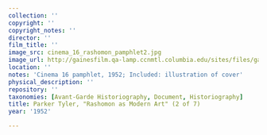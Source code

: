 ```yaml
---
collection: ''
copyright: ''
copyright_notes: ''
director: ''
film_title: ''
image_src: cinema_16_rashomon_pamphlet2.jpg
image_url: http://gainesfilm.qa-lamp.ccnmtl.columbia.edu/sites/files/gainesfilm/images/cinema_16_rashomon_pamphlet2.jpg
location: ''
notes: 'Cinema 16 pamphlet, 1952; Included: illustration of cover'
physical_description: ''
repository: ''
taxonomies: [Avant-Garde Historiography, Document, Historiography]
title: Parker Tyler, "Rashomon as Modern Art" (2 of 7)
year: '1952'

---
```

